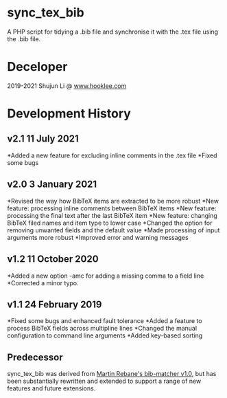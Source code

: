 # sync_tex_bib
A PHP script for tidying a .bib file and synchronise it with the .tex file using the .bib file.

Deceloper
=======

2019-2021 Shujun Li @ www.hooklee.com

Development History
=======

v2.1 11 July 2021
----

*Added a new feature for excluding inline comments in the .tex file
*Fixed some bugs

v2.0 3 January 2021
----

*Revised the way how BibTeX items are extracted to be more robust
*New feature: processing inline comments between BibTeX items
*New feature: processing the final text after the last BibTeX item
*New feature: changing BibTeX filed names and item type to lower case
*Changed the option for removing unwanted fields and the default value
*Made processing of input arguments more robust
*Improved error and warning messages

v1.2 11 October 2020
----

*Added a new option -amc for adding a missing comma to a field line
*Corrected a minor typo.

v1.1 24 February 2019
----

*Fixed some bugs and enhanced fault tolerance
*Added a feature to process BibTeX fields across multipline lines
*Changed the manual configuration to command line arguments
*Added key-based sorting

Predecessor
----

sync_tex_bib was derived from [Martin Rebane's bib-matcher v1.0](https://github.com/martinrebane/bib-matcher), but has been substantially rewritten and extended to support a range of new features and future extensions.
